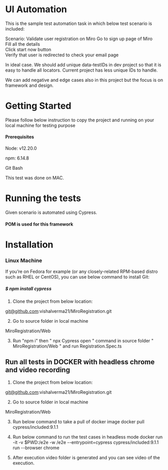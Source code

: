 # UI Automation

This is the sample test automation task in which below test scenario is included:
    
    
Scenario: Validate user registration on Miro
Go to sign up page of Miro <br />
Fill all the details <br />
Click start now button <br />
Verify that user is redirected to check your email page <br />
        
In ideal case. We should add unique data-testIDs in dev project so that it is easy to handle all locators. Current project has less unique IDs to handle.

We can add negative and edge cases also in this project but the focus is on framework and design.

# Getting Started

Please follow below instruction to copy the project and running on your local machine for testing purpose

#### Prerequisites

Node: v12.20.0

npm: 6.14.8

Git Bash

This test was done on MAC.

# Running the tests

Given scenario is automated using Cypress.

#### POM is used for this framework

# Installation

### Linux Machine

If you’re on Fedora for example (or any closely-related RPM-based distro such as RHEL or CentOS), you can use below command to install Git:
##### $ npm install cypress


1. Clone the project from below location:

git@github.com:vishalverma21/MiroRegistration.git

2. Go to source folder in local machine

MiroRegistration/Web

3. Run "npm i" then " npx Cypress open " command in source folder " MiroRegistration/Web " and run Registration.Spec.ts


## Run all tests in DOCKER with headless chrome and video recording

1. Clone the project from below location:

git@github.com:vishalverma21/MiroRegistration.git

2. Go to source folder in local machine

MiroRegistration/Web

3. Run below command to take a pull of docker image
docker pull cypress/included:9.1.1

4. Run below command to run the test cases in headless mode
docker run -it -v $PWD:/e2e -w /e2e --entrypoint=cypress cypress/included:9.1.1 run --browser chrome

5. After execution video folder is generated and you can see video of the execution.